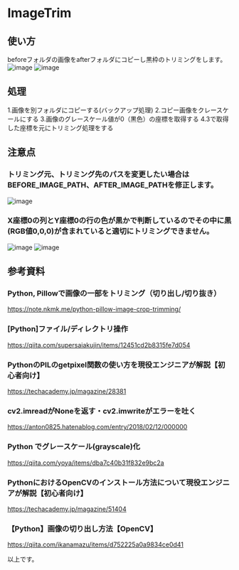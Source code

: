 # ImageTrim
## 使い方
beforeフォルダの画像をafterフォルダにコピーし黒枠のトリミングをします。
![image](https://user-images.githubusercontent.com/79146720/121325917-fe88ae80-c94c-11eb-8cc1-8352adf154af.png)
![image](https://user-images.githubusercontent.com/79146720/121325932-021c3580-c94d-11eb-8308-6226bfcab44b.png)

## 処理
1.画像を別フォルダにコピーする(バックアップ処理)
2.コピー画像をクレースケールにする
3.画像のグレースケール値が0（黒色）の座標を取得する
4.3で取得した座標を元にトリミング処理をする

## 注意点
### トリミング元、トリミング先のパスを変更したい場合はBEFORE_IMAGE_PATH、AFTER_IMAGE_PATHを修正します。
![image](https://user-images.githubusercontent.com/79146720/121326093-3132a700-c94d-11eb-9d7e-d8ba9561a055.png)
### X座標0の列とY座標0の行の色が黒かで判断しているのでその中に黒(RGB値0,0,0)が含まれていると適切にトリミングできません。
![image](https://user-images.githubusercontent.com/79146720/121327396-5f64b680-c94e-11eb-953d-7bcbb9f208ab.png)
![image](https://user-images.githubusercontent.com/79146720/121327294-4a882300-c94e-11eb-92ce-893a285707cb.png)

## 参考資料
### Python, Pillowで画像の一部をトリミング（切り出し/切り抜き）
https://note.nkmk.me/python-pillow-image-crop-trimming/
### [Python]ファイル/ディレクトリ操作
https://qiita.com/supersaiakujin/items/12451cd2b8315fe7d054
### PythonのPILのgetpixel関数の使い方を現役エンジニアが解説【初心者向け】
https://techacademy.jp/magazine/28381
### cv2.imreadがNoneを返す・cv2.imwriteがエラーを吐く
https://anton0825.hatenablog.com/entry/2018/02/12/000000
### Python でグレースケール(grayscale)化
https://qiita.com/yoya/items/dba7c40b31f832e9bc2a
### PythonにおけるOpenCVのインストール方法について現役エンジニアが解説【初心者向け】
https://techacademy.jp/magazine/51404
### 【Python】画像の切り出し方法【OpenCV】
https://qiita.com/ikanamazu/items/d752225a0a9834ce0d41

以上です。
